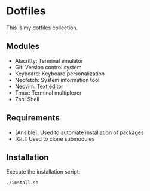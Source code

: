# Dotfiles

This is my dotfiles collection.

## Modules

- Alacritty: Terminal emulator
- Git: Version control system
- Keyboard: Keyboard personalization
- Neofetch: System information tool
- Neovim: Text editor
- Tmux: Terminal multiplexer
- Zsh: Shell

## Requirements

- [Ansible]: Used to automate installation of packages
- [Git]: Used to clone submodules

## Installation

Execute the installation script:

```sh
./install.sh
```
